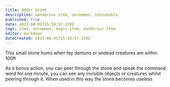 ```yaml
---
title: Adder Stone
description: wonderous item, uncommon, consumable
published: true
date: 2023-08-01T15:58:57.229Z
tags: item, uncommon, magic item, wonderous item
editor: markdown
dateCreated: 2023-08-01T15:58:57.229Z
---
```


This small stone hums when fey demons or undead creatures are within 100ft

As a bonus action, you can peer through the stone and speak the command word for one minute, you can see any invisible objects or creatures whilst peering through it. When used in this way the stone becomes useless